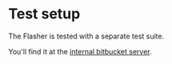 # Test setup

The Flasher is tested with a separate test suite.

You'll find it at the [internal bitbucket server](https://bitbucket.hilscher.com/projects/NXT/repos/nxt.llsv.flasher/browse).
